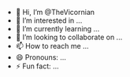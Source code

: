 - 👋 Hi, I’m @TheVicornian
- 👀 I’m interested in ...
- 🌱 I’m currently learning ...
- 💞️ I’m looking to collaborate on ...
- 📫 How to reach me ...
- 😄 Pronouns: ...
- ⚡ Fun fact: ...

<!---
TheVicornian/TheVicornian is a ✨ special ✨ repository because its `README.md` (this file) appears on your GitHub profile.
You can click the Preview link to take a look at your changes.
--->

